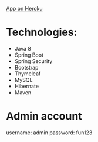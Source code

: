   [App on Heroku](https://app-shop-online-pk.herokuapp.com/onlineShop/)

# Technologies:

  - Java 8
  - Spring Boot
  - Spring Security
  - Bootstrap
  - Thymeleaf
  - MySQL
  - Hibernate
  - Maven
  
  # Admin account
  
  username: admin
  password: fun123
  
